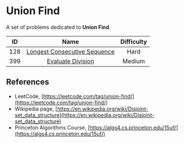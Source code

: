 # Union Find

A set of problems dedicated to **Union Find**.

|  ID   |                                            Name                                             | Difficulty |
| :---: | :-----------------------------------------------------------------------------------------: | :--------: |
|  128  | [Longest Consecutive Sequence](https://leetcode.com/problems/longest-consecutive-sequence/) |    Hard    |
|  399  |            [Evaluate Division](https://leetcode.com/problems/evaluate-division/)            |   Medium   |

## References

* LeetCode, [https://leetcode.com/tag/union-find/](https://leetcode.com/tag/union-find/)
* Wikipedia page, [https://en.wikipedia.org/wiki/Disjoint-set_data_structure](https://en.wikipedia.org/wiki/Disjoint-set_data_structure)
* Princeton Algorithms Course, [https://algs4.cs.princeton.edu/15uf/](https://algs4.cs.princeton.edu/15uf/)
